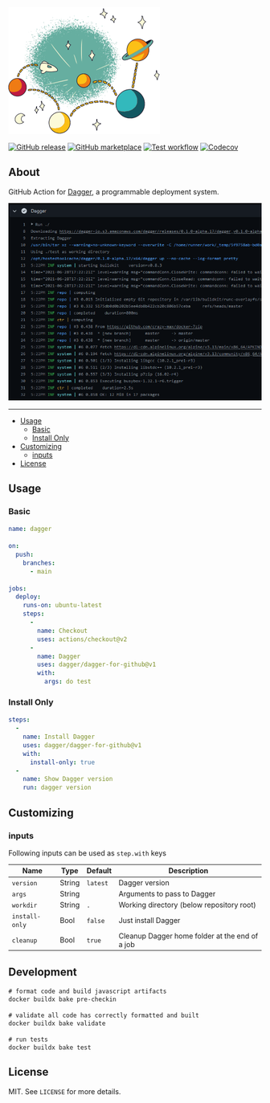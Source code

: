 ![Dagger](.github/dagger.png)

[![GitHub release](https://img.shields.io/github/release/dagger/dagger-for-github.svg?style=flat-square)](https://github.com/dagger/dagger-for-github/releases/latest)
[![GitHub marketplace](https://img.shields.io/badge/marketplace-dagger--action-blue?logo=github&style=flat-square)](https://github.com/marketplace/actions/dagger-for-github)
[![Test workflow](https://img.shields.io/github/workflow/status/dagger/dagger-for-github/test?label=test&logo=github&style=flat-square)](https://github.com/dagger/dagger-for-github/actions?workflow=test)
[![Codecov](https://img.shields.io/codecov/c/github/dagger/dagger-for-github?logo=codecov&style=flat-square)](https://codecov.io/gh/dagger/dagger-for-github)

## About

GitHub Action for [Dagger](https://dagger.io), a programmable deployment system.

![Screenshot](.github/dagger-for-github.png)

___

* [Usage](#usage)
  * [Basic](#basic)
  * [Install Only](#install-only)
* [Customizing](#customizing)
  * [inputs](#inputs)
* [License](#license)

## Usage

### Basic

```yaml
name: dagger

on:
  push:
    branches:
      - main

jobs:
  deploy:
    runs-on: ubuntu-latest
    steps:
      -
        name: Checkout
        uses: actions/checkout@v2
      -
        name: Dagger
        uses: dagger/dagger-for-github@v1
        with:
          args: do test
```

### Install Only

```yaml
steps:
  -
    name: Install Dagger
    uses: dagger/dagger-for-github@v1
    with:
      install-only: true
  -
    name: Show Dagger version
    run: dagger version
```

## Customizing

### inputs

Following inputs can be used as `step.with` keys

| Name             | Type    | Default      | Description                                                      |
|------------------|---------|--------------|------------------------------------------------------------------|
| `version`        | String  | `latest`     | Dagger version                                                   |
| `args`           | String  |              | Arguments to pass to Dagger                                      |
| `workdir`        | String  | `.`          | Working directory (below repository root)                        |
| `install-only`   | Bool    | `false`      | Just install Dagger                                              |
| `cleanup`        | Bool    | `true`       | Cleanup Dagger home folder at the end of a job                   |

## Development

```shell
# format code and build javascript artifacts
docker buildx bake pre-checkin

# validate all code has correctly formatted and built
docker buildx bake validate

# run tests
docker buildx bake test
```

## License

MIT. See `LICENSE` for more details.
